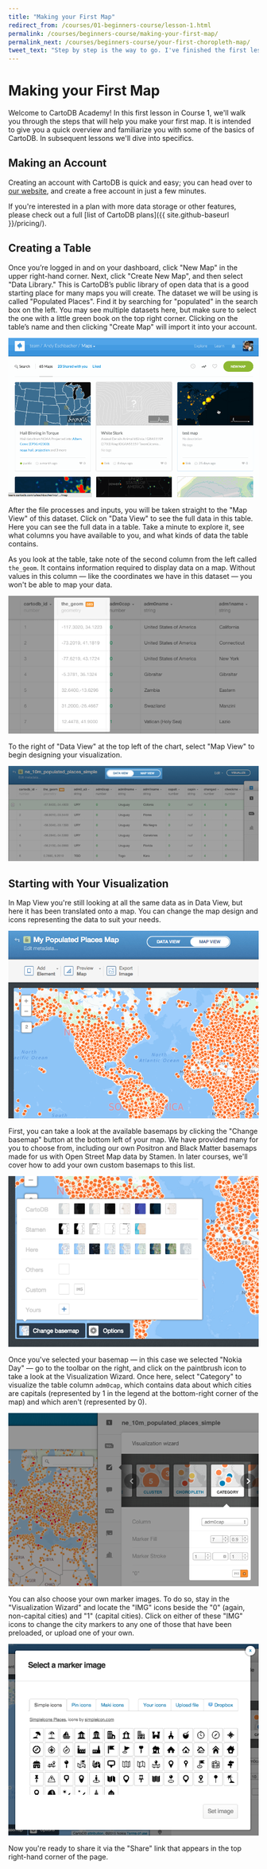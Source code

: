 ```yaml
---
title: "Making your First Map"
redirect_from: /courses/01-beginners-course/lesson-1.html
permalink: /courses/beginners-course/making-your-first-map/
permalink_next: /courses/beginners-course/your-first-choropleth-map/
tweet_text: "Step by step is the way to go. I've finished the first lesson of the map academy. Check it out"
---
```

# Making your First Map

Welcome to CartoDB Academy! In this first lesson in Course 1, we'll walk you through the steps that will help you make your first map. It is intended to give you a quick overview and familiarize you with some of the basics of CartoDB. In subsequent lessons we'll dive into specifics.


## Making an Account

Creating an account with CartoDB is quick and easy; you can head over to [our website](http://academy.cartodb.com/), and create a free account in just a few minutes.

If you're interested in a plan with more data storage or other features, please check out a full [list of CartoDB plans]({{ site.github-baseurl }}/pricing/).


## Creating a Table

Once you’re logged in and on your dashboard, click "New Map" in the upper right-hand corner. Next, click "Create New Map", and then select "Data Library." This is CartoDB’s public library of open data that is a good starting place for many maps you will create. The dataset we will be using is called "Populated Places". Find it by searching for "populated" in the search box on the left. You may see multiple datasets here, but make sure to select the one with a little green book on the top right corner. Clicking on the table’s name and then clicking "Create Map" will import it into your account.

![Add Common Data](/img/course1/lesson1/commondata.gif)

After the file processes and inputs, you will be taken straight to the "Map View" of this dataset. Click on "Data View" to see the full data in this table. Here you can see the full data in a table. Take a minute to explore it, see what columns you have available to you, and what kinds of data the table contains.

As you look at the table, take note of the second column from the left called `the_geom`. It contains information required to display data on a map. Without values in this column — like the coordinates we have in this dataset — you won't be able to map your data.

![the_geom column](/img/course1/lesson1/the_geom.png)

To the right of "Data View" at the top left of the chart, select "Map View" to begin designing your visualization.

![Data and Map View](/img/course1/lesson1/table_map_view.png)


## Starting with Your Visualization

In Map View you're still looking at all the same data as in Data View, but here it has been translated onto a map. You can change the map design and icons representing the data to suit your needs.

![Table and Map View](/img/course1/lesson1/mapview.png)

First, you can take a look at the available basemaps by clicking the "Change basemap" button at the bottom left of your map. We have provided many for you to choose from, including our own Positron and Black Matter basemaps made for us with Open Street Map data by Stamen. In later courses, we'll cover how to add your own custom basemaps to this list.

![Selecting a basemap](/img/course1/lesson1/basemaps.png)

Once you've selected your basemap — in this case we selected "Nokia Day" — go to the toolbar on the right, and click on the paintbrush icon to take a look at the Visualization Wizard. Once here, select "Category" to visualize the table column `adm0cap`, which contains data about which cities are capitals (represented by 1 in the legend at the bottom-right corner of the map) and which aren't (represented by 0).

![Selecting markers.](/img/course1/lesson1/selectimg.png)

You can also choose your own marker images. To do so, stay in the "Visualization Wizard" and locate the "IMG" icons beside the "0" (again, non-capital cities) and "1" (capital cities). Click on either of these "IMG" icons to change the city markers to any one of those that have been preloaded, or upload one of your own.

![Selecting markers.](/img/course1/lesson1/markeroptions.png)

Now you're ready to share it via the "Share" link that appears in the top right-hand corner of the page.
